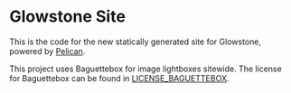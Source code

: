 # Glowstone Site

This is the code for the new statically generated site for Glowstone, powered by [Pelican](https://docs.getpelican.com/en/latest/).

This project uses Baguettebox for image lightboxes sitewide. The license for Baguettebox
can be found in [LICENSE_BAGUETTEBOX](https://github.com/GlowstoneMC/Site/blob/master/LICENSE_BAGUETTEBOX).
